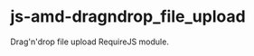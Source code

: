js-amd-dragndrop_file_upload
============================

Drag'n'drop file upload RequireJS module.
